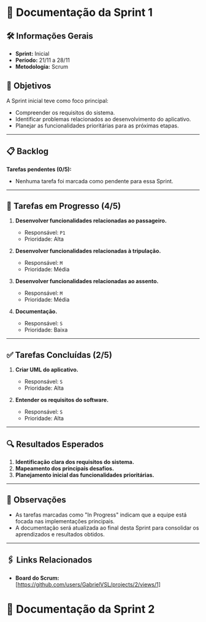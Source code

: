 # 📘 Documentação da Sprint 1

## 🛠 Informações Gerais

- **Sprint:** Inicial
- **Período:** 21/11 a 28/11
- **Metodologia:** Scrum

## 🎯 Objetivos

A Sprint inicial teve como foco principal:
- Compreender os requisitos do sistema.
- Identificar problemas relacionados ao desenvolvimento do aplicativo.
- Planejar as funcionalidades prioritárias para as próximas etapas.

---

## 📋 Backlog

**Tarefas pendentes (0/5):**
- Nenhuma tarefa foi marcada como pendente para essa Sprint.

---

## 🚧 Tarefas em Progresso (4/5)

1. **Desenvolver funcionalidades relacionadas ao passageiro.**
   - Responsável: `P1`
   - Prioridade: Alta

2. **Desenvolver funcionalidades relacionadas à tripulação.**
   - Responsável: `M`
   - Prioridade: Média

3. **Desenvolver funcionalidades relacionadas ao assento.**
   - Responsável: `M`
   - Prioridade: Média

4. **Documentação.**
   - Responsável: `S`
   - Prioridade: Baixa

---

## ✅ Tarefas Concluídas (2/5)

1. **Criar UML do aplicativo.**
   - Responsável: `S`
   - Prioridade: Alta

2. **Entender os requisitos do software.**
   - Responsável: `S`
   - Prioridade: Alta

---

## 🔍 Resultados Esperados

1. **Identificação clara dos requisitos do sistema.**
2. **Mapeamento dos principais desafios.**
3. **Planejamento inicial das funcionalidades prioritárias.**

---

## 📌 Observações

- As tarefas marcadas como "In Progress" indicam que a equipe está focada nas implementações principais.
- A documentação será atualizada ao final desta Sprint para consolidar os aprendizados e resultados obtidos.

---

## 🖇 Links Relacionados

- **Board do Scrum:** [https://github.com/users/GabrielVSL/projects/2/views/1]

# 📘 Documentação da Sprint 2
